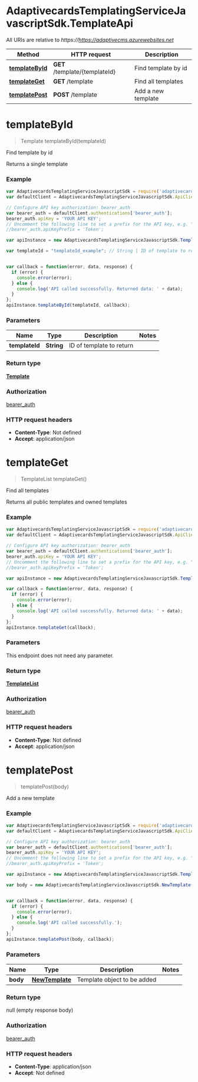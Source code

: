 # AdaptivecardsTemplatingServiceJavascriptSdk.TemplateApi

All URIs are relative to *https://https://adaptivecms.azurewebsites.net*

Method | HTTP request | Description
------------- | ------------- | -------------
[**templateById**](TemplateApi.md#templateById) | **GET** /template/{templateId} | Find template by id
[**templateGet**](TemplateApi.md#templateGet) | **GET** /template | Find all templates
[**templatePost**](TemplateApi.md#templatePost) | **POST** /template | Add a new template


<a name="templateById"></a>
# **templateById**
> Template templateById(templateId)

Find template by id

Returns a single template

### Example
```javascript
var AdaptivecardsTemplatingServiceJavascriptSdk = require('adaptivecards_templating_service_javascript_sdk');
var defaultClient = AdaptivecardsTemplatingServiceJavascriptSdk.ApiClient.instance;

// Configure API key authorization: bearer_auth
var bearer_auth = defaultClient.authentications['bearer_auth'];
bearer_auth.apiKey = 'YOUR API KEY';
// Uncomment the following line to set a prefix for the API key, e.g. "Token" (defaults to null)
//bearer_auth.apiKeyPrefix = 'Token';

var apiInstance = new AdaptivecardsTemplatingServiceJavascriptSdk.TemplateApi();

var templateId = "templateId_example"; // String | ID of template to return


var callback = function(error, data, response) {
  if (error) {
    console.error(error);
  } else {
    console.log('API called successfully. Returned data: ' + data);
  }
};
apiInstance.templateById(templateId, callback);
```

### Parameters

Name | Type | Description  | Notes
------------- | ------------- | ------------- | -------------
 **templateId** | **String**| ID of template to return | 

### Return type

[**Template**](Template.md)

### Authorization

[bearer_auth](../README.md#bearer_auth)

### HTTP request headers

 - **Content-Type**: Not defined
 - **Accept**: application/json

<a name="templateGet"></a>
# **templateGet**
> TemplateList templateGet()

Find all templates

Returns all public templates and owned templates

### Example
```javascript
var AdaptivecardsTemplatingServiceJavascriptSdk = require('adaptivecards_templating_service_javascript_sdk');
var defaultClient = AdaptivecardsTemplatingServiceJavascriptSdk.ApiClient.instance;

// Configure API key authorization: bearer_auth
var bearer_auth = defaultClient.authentications['bearer_auth'];
bearer_auth.apiKey = 'YOUR API KEY';
// Uncomment the following line to set a prefix for the API key, e.g. "Token" (defaults to null)
//bearer_auth.apiKeyPrefix = 'Token';

var apiInstance = new AdaptivecardsTemplatingServiceJavascriptSdk.TemplateApi();

var callback = function(error, data, response) {
  if (error) {
    console.error(error);
  } else {
    console.log('API called successfully. Returned data: ' + data);
  }
};
apiInstance.templateGet(callback);
```

### Parameters
This endpoint does not need any parameter.

### Return type

[**TemplateList**](TemplateList.md)

### Authorization

[bearer_auth](../README.md#bearer_auth)

### HTTP request headers

 - **Content-Type**: Not defined
 - **Accept**: application/json

<a name="templatePost"></a>
# **templatePost**
> templatePost(body)

Add a new template



### Example
```javascript
var AdaptivecardsTemplatingServiceJavascriptSdk = require('adaptivecards_templating_service_javascript_sdk');
var defaultClient = AdaptivecardsTemplatingServiceJavascriptSdk.ApiClient.instance;

// Configure API key authorization: bearer_auth
var bearer_auth = defaultClient.authentications['bearer_auth'];
bearer_auth.apiKey = 'YOUR API KEY';
// Uncomment the following line to set a prefix for the API key, e.g. "Token" (defaults to null)
//bearer_auth.apiKeyPrefix = 'Token';

var apiInstance = new AdaptivecardsTemplatingServiceJavascriptSdk.TemplateApi();

var body = new AdaptivecardsTemplatingServiceJavascriptSdk.NewTemplate(); // NewTemplate | Template object to be added


var callback = function(error, data, response) {
  if (error) {
    console.error(error);
  } else {
    console.log('API called successfully.');
  }
};
apiInstance.templatePost(body, callback);
```

### Parameters

Name | Type | Description  | Notes
------------- | ------------- | ------------- | -------------
 **body** | [**NewTemplate**](NewTemplate.md)| Template object to be added | 

### Return type

null (empty response body)

### Authorization

[bearer_auth](../README.md#bearer_auth)

### HTTP request headers

 - **Content-Type**: application/json
 - **Accept**: Not defined

